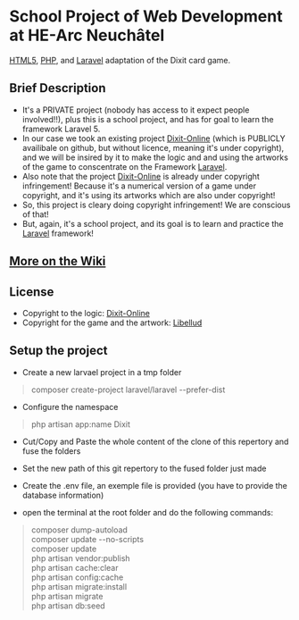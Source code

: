 # School Project of Web Development at HE-Arc Neuchâtel

[HTML5](http://www.w3.org/TR/html5/), [PHP](http://www.php.net), and [Laravel](http://laravel.com) adaptation of the Dixit card game.


## Brief Description

- It's a PRIVATE project (nobody has access to it expect people involved!!), plus this is a school project, and has for goal to learn the framework Laravel 5.
- In our case we took an existing project [Dixit-Online](https://github.com/PCreations/Dixit-Online) (which is PUBLICLY availibale on github, but without licence, meaning it's under copyright), and we will be insired by it to make the logic and and using the artworks of the game to conscentrate on the Framework [Laravel](http://laravel.com).
- Also note that the project [Dixit-Online](https://github.com/PCreations/Dixit-Online) is already under copyright infringement! Because it's a numerical version of a game under copyright, and it's using its artworks which are also under copyright!
- So, this project is cleary doing copyright infringement! We are conscious of that!
 - But, again, it's a school project, and its goal is to learn and practice the [Laravel](http://laravel.com) framework!

## [More on the Wiki](https://github.com/Rocla/Dixit/wiki)

## License

- Copyright to the logic: [Dixit-Online](https://github.com/PCreations/Dixit-Online)
- Copyright for the game and the artwork: [Libellud](http://en.libellud.com/games/dixit)


## Setup the project

- Create a new larvael project in a tmp folder
 > composer create-project laravel/laravel --prefer-dist

- Configure the namespace
 > php artisan app:name Dixit

- Cut/Copy and Paste the whole content of the clone of this repertory and fuse the folders

- Set the new path of this git repertory to the fused folder just made

- Create the .env file, an exemple file is provided (you have to provide the database information)

- open the terminal at the root folder and do the following commands:

 > composer dump-autoload<br>
 > composer update --no-scripts<br> 
 > composer update<br> 
 > php artisan vendor:publish<br>
 > php artisan cache:clear<br>
 > php artisan config:cache<br>
 > php artisan migrate:install<br>
 > php artisan migrate<br>
 > php artisan db:seed<br>
